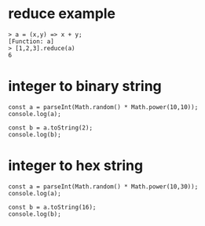 # reduce example

```
> a = (x,y) => x + y;
[Function: a]
> [1,2,3].reduce(a)
6
```
# integer to binary string

```
const a = parseInt(Math.random() * Math.power(10,10));
console.log(a);

const b = a.toString(2);
console.log(b);
```

# integer to hex string

```
const a = parseInt(Math.random() * Math.power(10,30));
console.log(a);

const b = a.toString(16);
console.log(b);
```
